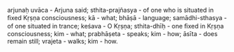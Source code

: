 arjunaḥ uvāca - Arjuna said; sthita-prajñasya - of one who is situated in ﬁxed Kṛṣṇa consciousness; kā - what; bhāṣā - language; samādhi-sthasya - of one situated in trance; keśava - O Kṛṣṇa; sthita-dhīḥ - one ﬁxed in Kṛṣṇa consciousness; kim - what; prabhāṣeta - speaks; kim - how; āsīta - does remain still; vrajeta - walks; kim - how.